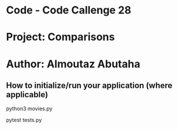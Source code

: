 # Code  - Code Callenge 28
# Project: Comparisons
# Author: Almoutaz Abutaha

## How to initialize/run your application (where applicable)

python3 movies.py

pytest tests.py
